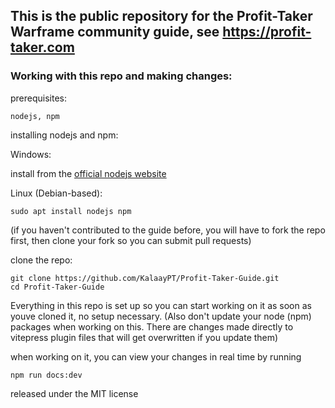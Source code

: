 ## This is the public repository for the Profit-Taker Warframe community guide, see https://profit-taker.com


### Working with this repo and making changes:

prerequisites:
```
nodejs, npm
```
installing nodejs and npm:

Windows:

install from the [official nodejs website](https://nodejs.org/en)

Linux (Debian-based):
```
sudo apt install nodejs npm
```


(if you haven't contributed to the guide before, you will have to fork the repo first, then clone your fork so you can submit pull requests)

clone the repo:
```
git clone https://github.com/KalaayPT/Profit-Taker-Guide.git
cd Profit-Taker-Guide
```

Everything in this repo is set up so you can start working on it as soon as youve cloned it, no setup necessary.
(Also don't update your node (npm) packages when working on this. There are changes made directly to vitepress plugin files that will get overwritten if you update them)

when working on it, you can view your changes in real time by running 
```
npm run docs:dev
```

released under the MIT license
